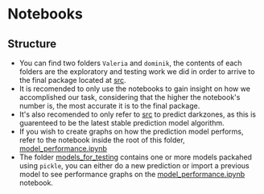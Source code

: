 # Notebooks

## Structure

- You can find two folders `Valeria` and `dominik`, the contents of each folders are the exploratory and testing work we did in order to arrive to the final package located at [src](../src).
- It is recomended to only use the notebooks to gain insight on how we accomplished our task, considering that the higher the notebook's number is, the most accurate it is to the final package.
- It's also recomended to only refer to [src](../src) to predict darkzones, as this is guarenteed to be the latest stable prediction model algorithm.
- If you wish to create graphs on how the prediction model performs, refer to the notebook inside the root of this folder, [model_performance.ipynb](model_performance.ipynb)
- The folder [models_for_testing](models_for_testing) contains one or more models packahed using `pickle`, you can either do a new prediction or import a previous model to see performance graphs on the [model_performance.ipynb](model_performance.ipynb) notebook.